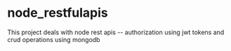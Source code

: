 # node_restfulapis

This project deals with node rest apis -- authorization using jwt tokens and crud operations using mongodb
